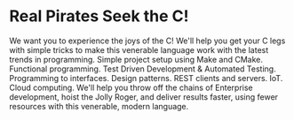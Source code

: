 # Real Pirates Seek the C!

We want you to experience the joys of the C!  We'll help you get your C legs with simple tricks to make this venerable language work with the latest trends in programming.  Simple project setup using Make and CMake. Functional programming.  Test Driven Development & Automated Testing.  Programming to interfaces. Design patterns.  REST clients and servers.  IoT.  Cloud computing.  We'll help you throw off the chains of Enterprise development, hoist the Jolly Roger, and deliver results faster, using fewer resources with this venerable, modern language.